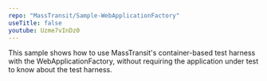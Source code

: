 ```yaml
---
repo: "MassTransit/Sample-WebApplicationFactory"
useTitle: false
youtube: Uzme7vInDz0
---
```


This sample shows how to use MassTransit's container-based test harness with the WebApplicationFactory, without requiring the application under test to know about the test harness.
